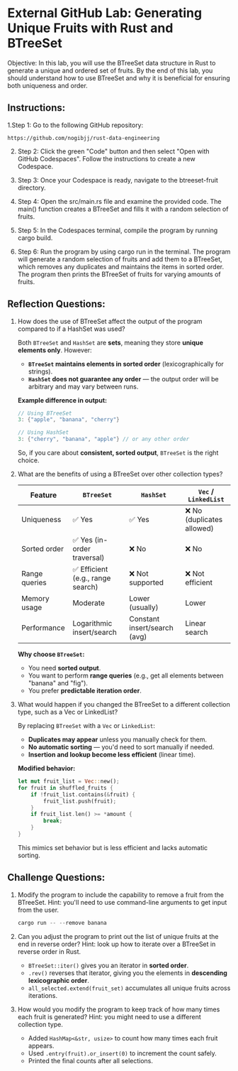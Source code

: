 # External GitHub Lab: Generating Unique Fruits with Rust and BTreeSet

Objective: In this lab, you will use the BTreeSet data structure in Rust to generate a unique and ordered set of fruits. By the end of this lab, you should understand how to use BTreeSet and why it is beneficial for ensuring both uniqueness and order.

## Instructions:

1.Step 1: Go to the following GitHub repository:

    https://github.com/nogibjj/rust-data-engineering

2. Step 2: Click the green "Code" button and then select "Open with GitHub Codespaces". Follow the instructions to create a new Codespace.

3. Step 3: Once your Codespace is ready, navigate to the btreeset-fruit directory.

4. Step 4: Open the src/main.rs file and examine the provided code. The main() function creates a BTreeSet and fills it with a random selection of fruits.

5. Step 5: In the Codespaces terminal, compile the program by running cargo build.

6. Step 6: Run the program by using cargo run in the terminal. The program will generate a random selection of fruits and add them to a BTreeSet, which removes any duplicates and maintains the items in sorted order. The program then prints the BTreeSet of fruits for varying amounts of fruits.

## Reflection Questions:

1. How does the use of BTreeSet affect the output of the program compared to if a HashSet was used?

    Both `BTreeSet` and `HashSet` are **sets**, meaning they store **unique elements only**. However:

    - **`BTreeSet` maintains elements in sorted order** (lexicographically for strings).
    - **`HashSet` does not guarantee any order** — the output order will be arbitrary and may vary between runs.

    **Example difference in output:**

    ```rust
    // Using BTreeSet
    3: {"apple", "banana", "cherry"}

    // Using HashSet
    3: {"cherry", "banana", "apple"} // or any other order
    ```

    So, if you care about **consistent, sorted output**, `BTreeSet` is the right choice.


2. What are the benefits of using a BTreeSet over other collection types?

    | Feature            | `BTreeSet`                        | `HashSet`                        | `Vec` / `LinkedList`            |
    |--------------------|-----------------------------------|----------------------------------|---------------------------------|
    | Uniqueness         | ✅ Yes                            | ✅ Yes                           | ❌ No (duplicates allowed)      |
    | Sorted order       | ✅ Yes (in-order traversal)       | ❌ No                            | ❌ No                           |
    | Range queries      | ✅ Efficient (e.g., range search) | ❌ Not supported                 | ❌ Not efficient                |
    | Memory usage       | Moderate                          | Lower (usually)                 | Lower                          |
    | Performance        | Logarithmic insert/search         | Constant insert/search (avg)    | Linear search                  |

    **Why choose `BTreeSet`:**
    - You need **sorted output**.
    - You want to perform **range queries** (e.g., get all elements between "banana" and "fig").
    - You prefer **predictable iteration order**.


3. What would happen if you changed the BTreeSet to a different collection type, such as a Vec or LinkedList?

    By replacing `BTreeSet` with a `Vec` or `LinkedList`:

    - **Duplicates may appear** unless you manually check for them.
    - **No automatic sorting** — you'd need to sort manually if needed.
    - **Insertion and lookup become less efficient** (linear time).

    **Modified behavior:**
    ```rust
    let mut fruit_list = Vec::new();
    for fruit in shuffled_fruits {
        if !fruit_list.contains(&fruit) {
            fruit_list.push(fruit);
        }
        if fruit_list.len() >= *amount {
            break;
        }
    }
    ```
    This mimics set behavior but is less efficient and lacks automatic sorting.

## Challenge Questions:

1. Modify the program to include the capability to remove a fruit from the BTreeSet. Hint: you'll need to use command-line arguments to get input from the user.

    ```rust
    cargo run -- --remove banana
    ```

2. Can you adjust the program to print out the list of unique fruits at the end in reverse order? Hint: look up how to iterate over a BTreeSet in reverse order in Rust.

    - `BTreeSet::iter()` gives you an iterator in **sorted order**.
    - `.rev()` reverses that iterator, giving you the elements in **descending lexicographic order**.
    - `all_selected.extend(fruit_set)` accumulates all unique fruits across iterations.

3. How would you modify the program to keep track of how many times each fruit is generated? Hint: you might need to use a different collection type.

    - Added `HashMap<&str, usize>` to count how many times each fruit appears.
    - Used `.entry(fruit).or_insert(0)` to increment the count safely.
    - Printed the final counts after all selections.
